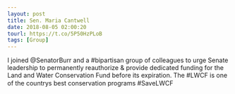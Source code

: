 ```yaml
---
layout: post
title: Sen. Maria Cantwell
date: 2018-08-05 02:00:20
tourl: https://t.co/5P50HzPLoB
tags: [Group]
---
```

I joined @SenatorBurr and a #bipartisan group of colleagues to urge Senate leadership to permanently reauthorize &amp; provide dedicated funding for the Land and Water Conservation Fund before its expiration. The #LWCF is one of the countrys best conservation programs #SaveLWCF